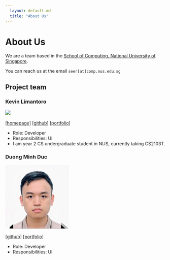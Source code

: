 ```yaml
---
  layout: default.md
  title: "About Us"
---
```


# About Us

We are a team based in the [School of Computing, National University of Singapore](http://www.comp.nus.edu.sg).

You can reach us at the email `seer[at]comp.nus.edu.sg`

## Project team

### Kevin Limantoro

<img src="images/kevinlimantoro123.png.png" width="200px">

[[homepage](http://www.comp.nus.edu.sg/~damithch)]
[[github](https://github.com/kevinlimantoro123)]
[[portfolio](team/johndoe.md)]

* Role: Developer
* Responsibilities: UI
* I am year 2 CS undergraduate student in NUS, currently taking CS2103T.

### Duong Minh Duc

<img src="images/masunori.png" width="200px">

[[github](http://github.com/Masunori)]
[[portfolio](team/johndoe.md)]

* Role: Developer
* Responsibilities: UI

